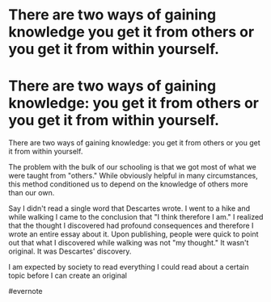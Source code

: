 # There are two ways of gaining knowledge you get it from others or you get it from within yourself.

# There are two ways of gaining knowledge: you get it from others or you get it from within yourself.

There are two ways of gaining knowledge: you get it from others or you get it from within yourself.

The problem with the bulk of our schooling is that we got most of what we were taught from "others." While obviously helpful in many circumstances, this method conditioned us to depend on the knowledge of others more than our own.

Say I didn't read a single word that Descartes wrote. I went to a hike and while walking I came to the conclusion that "I think therefore I am." I realized that the thought I discovered had profound consequences and therefore I wrote an entire essay about it. Upon publishing, people were quick to point out that what I discovered while walking was not "my thought." It wasn't original. It was Descartes' discovery.

I am expected by society to read everything I could read about a certain topic before I can create an original

\#evernote

